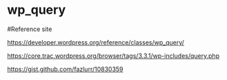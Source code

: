 # wp_query
#Reference site


https://developer.wordpress.org/reference/classes/wp_query/

https://core.trac.wordpress.org/browser/tags/3.3.1/wp-includes/query.php

https://gist.github.com/fazlurr/10830359
